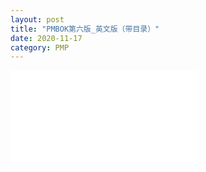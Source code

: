 ```yaml
---
layout: post
title: "PMBOK第六版_英文版（带目录）"
date: 2020-11-17
category: PMP
---
```

<embed src="/public/doc/PMP/PMBOK6-en.pdf"></embed>
